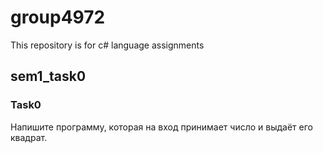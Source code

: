# group4972
This repository is for c# language assignments

## sem1_task0

### Task0 

Напишите программу, которая на вход принимает число и выдаёт его квадрат.